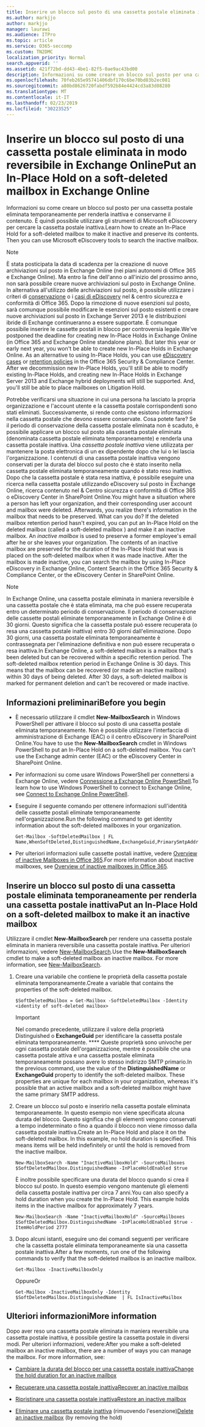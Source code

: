 ```yaml
---
title: Inserire un blocco sul posto di una cassetta postale eliminata in modo reversibile in Exchange Online
ms.author: markjjo
author: markjjo
manager: laurawi
ms.audience: ITPro
ms.topic: article
ms.service: O365-seccomp
ms.custom: TN2DMC
localization_priority: Normal
search.appverid: ''
ms.assetid: 421f72bd-dd43-4be1-82f5-0ae9ac43bd00
description: Informazioni su come creare un blocco sul posto per una cassetta postale eliminata temporaneamente per renderla inattiva e conservarne il contenuto. È quindi possibile utilizzare gli strumenti di Microsoft eDiscovery per cercare la cassetta postale inattiva.
ms.openlocfilehash: 70feb265e95741406dbf170c6be70bd83b2ec081
ms.sourcegitcommit: a80bd8626720fabdf592b84e4424cd3a83d08280
ms.translationtype: MT
ms.contentlocale: it-IT
ms.lasthandoff: 02/23/2019
ms.locfileid: "30223525"
---
```

# <a name="put-an-in-place-hold-on-a-soft-deleted-mailbox-in-exchange-online"></a><span data-ttu-id="8c58b-104">Inserire un blocco sul posto di una cassetta postale eliminata in modo reversibile in Exchange Online</span><span class="sxs-lookup"><span data-stu-id="8c58b-104">Put an In-Place Hold on a soft-deleted mailbox in Exchange Online</span></span>

<span data-ttu-id="8c58b-p102">Informazioni su come creare un blocco sul posto per una cassetta postale eliminata temporaneamente per renderla inattiva e conservarne il contenuto. È quindi possibile utilizzare gli strumenti di Microsoft eDiscovery per cercare la cassetta postale inattiva.</span><span class="sxs-lookup"><span data-stu-id="8c58b-p102">Learn how to create an In-Place Hold for a soft-deleted mailbox to make it inactive and preserve its contents. Then you can use Microsoft eDiscovery tools to search the inactive mailbox.</span></span>
  
> [!NOTE]
> <span data-ttu-id="8c58b-p103">È stata posticipata la data di scadenza per la creazione di nuove archiviazioni sul posto in Exchange Online (nei piani autonomi di Office 365 e Exchange Online). Ma entro la fine dell'anno o all'inizio del prossimo anno, non sarà possibile creare nuove archiviazioni sul posto in Exchange Online. In alternativa all'utilizzo delle archiviazioni sul posto, è possibile utilizzare i criteri di [conservazione](https://go.microsoft.com/fwlink/?linkid=827811) o i [casi di eDiscovery](https://go.microsoft.com/fwlink/?linkid=780738) nel &amp; centro sicurezza e conformità di Office 365. Dopo la rimozione di nuove esenzioni sul posto, sarà comunque possibile modificare le esenzioni sul posto esistenti e creare nuove archiviazioni sul posto in Exchange Server 2013 e le distribuzioni ibride di Exchange continueranno a essere supportate. È comunque possibile inserire le cassette postali in blocco per controversia legale.</span><span class="sxs-lookup"><span data-stu-id="8c58b-p103">We've postponed the deadline for creating new In-Place Holds in Exchange Online (in Office 365 and Exchange Online standalone plans). But later this year or early next year, you won't be able to create new In-Place Holds in Exchange Online. As an alternative to using In-Place Holds, you can use [eDiscovery cases](https://go.microsoft.com/fwlink/?linkid=780738) or [retention policies](https://go.microsoft.com/fwlink/?linkid=827811) in the Office 365 Security &amp; Compliance Center. After we decommission new In-Place Holds, you'll still be able to modify existing In-Place Holds, and creating new In-Place Holds in Exchange Server 2013 and Exchange hybrid deployments will still be supported. And, you'll still be able to place mailboxes on Litigation Hold.</span></span> 
  
<span data-ttu-id="8c58b-p104">Potrebbe verificarsi una situazione in cui una persona ha lasciato la propria organizzazione e l'account utente e la cassetta postale corrispondenti sono stati eliminati. Successivamente, si rende conto che esistono informazioni nella cassetta postale che devono essere conservate. Cosa potete fare? Se il periodo di conservazione della cassetta postale eliminata non è scaduto, è possibile applicare un blocco sul posto alla cassetta postale eliminata (denominata cassetta postale eliminata temporaneamente) e renderla una cassetta postale inattiva. Una *cassetta postale inattiva* viene utilizzata per mantenere la posta elettronica di un ex dipendente dopo che lui o lei lascia l'organizzazione. I contenuti di una cassetta postale inattiva vengono conservati per la durata del blocco sul posto che è stato inserito nella cassetta postale eliminata temporaneamente quando è stato reso inattivo. Dopo che la cassetta postale è stata resa inattiva, è possibile eseguire una ricerca nella cassetta postale utilizzando eDiscovery sul posto in Exchange Online, ricerca contenuto nel &amp; Centro sicurezza e conformità di Office 365 o eDiscovery Center in SharePoint Online.</span><span class="sxs-lookup"><span data-stu-id="8c58b-p104">You might have a situation where a person has left your organization, and their corresponding user account and mailbox were deleted. Afterwards, you realize there's information in the mailbox that needs to be preserved. What can you do? If the deleted mailbox retention period hasn't expired, you can put an In-Place Hold on the deleted mailbox (called a  soft-deleted mailbox ) and make it an inactive mailbox. An  *inactive mailbox*  is used to preserve a former employee's email after he or she leaves your organization. The contents of an inactive mailbox are preserved for the duration of the In-Place Hold that was is placed on the soft-deleted mailbox when it was made inactive. After the mailbox is made inactive, you can search the mailbox by using In-Place eDiscovery in Exchange Online, Content Search in the Office 365 Security &amp; Compliance Center, or the eDiscovery Center in SharePoint Online.</span></span> 
  
> [!NOTE]
> <span data-ttu-id="8c58b-p105">In Exchange Online, una cassetta postale eliminata in maniera reversibile è una cassetta postale che è stata eliminata, ma che può essere recuperata entro un determinato periodo di conservazione. Il periodo di conservazione delle cassette postali eliminate temporaneamente in Exchange Online è di 30 giorni. Questo significa che la cassetta postale può essere recuperata (o resa una cassetta postale inattiva) entro 30 giorni dall'eliminazione. Dopo 30 giorni, una cassetta postale eliminata temporaneamente è contrassegnata per l'eliminazione definitiva e non può essere recuperata o resa inattiva.</span><span class="sxs-lookup"><span data-stu-id="8c58b-p105">In Exchange Online, a soft-deleted mailbox is a mailbox that's been deleted but can be recovered within a specific retention period. The soft-deleted mailbox retention period in Exchange Online is 30 days. This means that the mailbox can be recovered (or made an inactive mailbox) within 30 days of being deleted. After 30 days, a soft-deleted mailbox is marked for permanent deletion and can't be recovered or made inactive.</span></span> 
  
## <a name="before-you-begin"></a><span data-ttu-id="8c58b-123">Informazioni preliminari</span><span class="sxs-lookup"><span data-stu-id="8c58b-123">Before you begin</span></span>

- <span data-ttu-id="8c58b-p106">È necessario utilizzare il cmdlet **New-MailboxSearch** in Windows PowerShell per attivare il blocco sul posto di una cassetta postale eliminata temporaneamente. Non è possibile utilizzare l'interfaccia di amministrazione di Exchange (EAC) o il centro eDiscovery in SharePoint Online.</span><span class="sxs-lookup"><span data-stu-id="8c58b-p106">You have to use the **New-MailboxSearch** cmdlet in Windows PowerShell to put an In-Place Hold on a soft-deleted mailbox. You can't use the Exchange admin center (EAC) or the eDiscovery Center in SharePoint Online.</span></span> 
    
- <span data-ttu-id="8c58b-126">Per informazioni su come usare Windows PowerShell per connettersi a Exchange Online, vedere [Connessione a Exchange Online PowerShell](https://go.microsoft.com/fwlink/p/?linkid=396554).</span><span class="sxs-lookup"><span data-stu-id="8c58b-126">To learn how to use Windows PowerShell to connect to Exchange Online, see [Connect to Exchange Online PowerShell](https://go.microsoft.com/fwlink/p/?linkid=396554).</span></span>
    
- <span data-ttu-id="8c58b-127">Eseguire il seguente comando per ottenere informazioni sull'identità delle cassette postali eliminate temporaneamente nell'organizzazione.</span><span class="sxs-lookup"><span data-stu-id="8c58b-127">Run the following command to get identity information about the soft-deleted mailboxes in your organization.</span></span> 
    
  ```
  Get-Mailbox -SoftDeletedMailbox | FL Name,WhenSoftDeleted,DistinguishedName,ExchangeGuid,PrimarySmtpAddress
  ```

- <span data-ttu-id="8c58b-128">Per ulteriori informazioni sulle cassette postali inattive, vedere [Overview of inactive Mailboxes in Office 365](inactive-mailboxes-in-office-365.md).</span><span class="sxs-lookup"><span data-stu-id="8c58b-128">For more information about inactive mailboxes, see [Overview of inactive mailboxes in Office 365](inactive-mailboxes-in-office-365.md).</span></span>
    
## <a name="put-an-in-place-hold-on-a-soft-deleted-mailbox-to-make-it-an-inactive-mailbox"></a><span data-ttu-id="8c58b-129">Inserire un blocco sul posto di una cassetta postale eliminata temporaneamente per renderla una cassetta postale inattiva</span><span class="sxs-lookup"><span data-stu-id="8c58b-129">Put an In-Place Hold on a soft-deleted mailbox to make it an inactive mailbox</span></span>

<span data-ttu-id="8c58b-p107">Utilizzare il cmdlet **New-MailboxSearch** per rendere una cassetta postale eliminata in maniera reversibile una cassetta postale inattiva. Per ulteriori informazioni, vedere [New-MailboxSearch](http://technet.microsoft.com/library/74303b47-bb49-407c-a43b-590356eae35c.aspx).</span><span class="sxs-lookup"><span data-stu-id="8c58b-p107">Use the **New-MailboxSearch** cmdlet to make a soft-deleted mailbox an inactive mailbox. For more information, see [New-MailboxSearch](http://technet.microsoft.com/library/74303b47-bb49-407c-a43b-590356eae35c.aspx).</span></span>
  
1. <span data-ttu-id="8c58b-132">Creare una variabile che contiene le proprietà della cassetta postale eliminata temporaneamente.</span><span class="sxs-lookup"><span data-stu-id="8c58b-132">Create a variable that contains the properties of the soft-deleted mailbox.</span></span> 
    
   ```
   $SoftDeletedMailbox = Get-Mailbox -SoftDeletedMailbox -Identity <identity of soft-deleted mailbox>
   ```

    > [!IMPORTANT]
    > <span data-ttu-id="8c58b-p108">Nel comando precedente, utilizzare il valore della proprietà Distinguished o **ExchangeGuid** per identificare la cassetta postale eliminata temporaneamente. \*\*\*\* Queste proprietà sono univoche per ogni cassetta postale dell'organizzazione, mentre è possibile che una cassetta postale attiva e una cassetta postale eliminata temporaneamente possano avere lo stesso indirizzo SMTP primario.</span><span class="sxs-lookup"><span data-stu-id="8c58b-p108">In the previous command, use the value of the **DistinguishedName** or **ExchangeGuid** property to identify the soft-deleted mailbox. These properties are unique for each mailbox in your organization, whereas it's possible that an active mailbox and a soft-deleted mailbox might have the same primary SMTP address.</span></span> 
  
2. <span data-ttu-id="8c58b-p109">Creare un blocco sul posto e inserirlo nella cassetta postale eliminata temporaneamente. In questo esempio non viene specificata alcuna durata del blocco. Questo significa che gli elementi vengono conservati a tempo indeterminato o fino a quando il blocco non viene rimosso dalla cassetta postale inattiva.</span><span class="sxs-lookup"><span data-stu-id="8c58b-p109">Create an In-Place Hold and place it on the soft-deleted mailbox. In this example, no hold duration is specified. This means items will be held indefinitely or until the hold is removed from the inactive mailbox.</span></span>
    
   ```
   New-MailboxSearch -Name "InactiveMailboxHold" -SourceMailboxes $SoftDeletedMailbox.DistinguishedName -InPlaceHoldEnabled $true
    ```
   <span data-ttu-id="8c58b-p110">È inoltre possibile specificare una durata del blocco quando si crea il blocco sul posto. In questo esempio vengono mantenute gli elementi della cassetta postale inattiva per circa 7 anni.</span><span class="sxs-lookup"><span data-stu-id="8c58b-p110">You can also specify a hold duration when you create the In-Place Hold. This example holds items in the inactive mailbox for approximately 7 years.</span></span>
    
   ```
   New-MailboxSearch -Name "InactiveMailboxHold" -SourceMailboxes $SoftDeletedMailbox.DistinguishedName -InPlaceHoldEnabled $true -ItemHoldPeriod 2777
   ```

3. <span data-ttu-id="8c58b-140">Dopo alcuni istanti, eseguire uno dei comandi seguenti per verificare che la cassetta postale eliminata temporaneamente sia una cassetta postale inattiva.</span><span class="sxs-lookup"><span data-stu-id="8c58b-140">After a few moments, run one of the following commands to verify that the soft-deleted mailbox is an inactive mailbox.</span></span>
    
   ```
   Get-Mailbox -InactiveMailboxOnly
   ```

    <span data-ttu-id="8c58b-141">Oppure</span><span class="sxs-lookup"><span data-stu-id="8c58b-141">Or</span></span>
    
   ```
   Get-Mailbox -InactiveMailboxOnly -Identity $SoftDeletedMailbox.DistinguishedName  | FL IsInactiveMailbox
   ```

## <a name="more-information"></a><span data-ttu-id="8c58b-142">Ulteriori informazioni</span><span class="sxs-lookup"><span data-stu-id="8c58b-142">More information</span></span>

<span data-ttu-id="8c58b-p111">Dopo aver reso una cassetta postale eliminata in maniera reversibile una cassetta postale inattiva, è possibile gestire la cassetta postale in diversi modi. Per ulteriori informazioni, vedere:</span><span class="sxs-lookup"><span data-stu-id="8c58b-p111">After you make a soft-deleted mailbox an inactive mailbox, there are a number of ways you can manage the mailbox. For more information, see:</span></span>
  
- [<span data-ttu-id="8c58b-145">Cambiare la durata del blocco per una cassetta postale inattiva</span><span class="sxs-lookup"><span data-stu-id="8c58b-145">Change the hold duration for an inactive mailbox</span></span>](change-the-hold-duration-for-an-inactive-mailbox.md)
    
- [<span data-ttu-id="8c58b-146">Recuperare una cassetta postale inattiva</span><span class="sxs-lookup"><span data-stu-id="8c58b-146">Recover an inactive mailbox</span></span>](recover-an-inactive-mailbox.md)
    
- [<span data-ttu-id="8c58b-147">Ripristinare una cassetta postale inattiva</span><span class="sxs-lookup"><span data-stu-id="8c58b-147">Restore an inactive mailbox</span></span>](restore-an-inactive-mailbox.md)
    
- <span data-ttu-id="8c58b-148">[Eliminare una cassetta postale inattiva](delete-an-inactive-mailbox.md) (rimuovendo l'esenzione)</span><span class="sxs-lookup"><span data-stu-id="8c58b-148">[Delete an inactive mailbox](delete-an-inactive-mailbox.md) (by removing the hold)</span></span>
